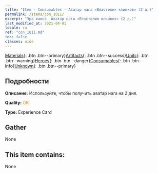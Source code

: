```yaml
---
title: "Item - Consumables - Аватар нага «Властелин клинков» (2 д.)"
permalink: /Items/con_1011/
excerpt: "Эра хаоса  Аватар нага «Властелин клинков» (2 д.)"
last_modified_at: 2021-04-01
locale: ru
ref: "con_1011.md"
toc: false
classes: wide
---
```

 [Materials](/ru/Items/){: .btn .btn--primary}[Artifacts](/ru/Items/Artifacts/){: .btn .btn--success}[Units](/ru/Items/Units/){: .btn .btn--warning}[Heroes](/ru/Items/Heroes/){: .btn .btn--danger}[Consumables](/ru/Items/Consumables/){: .btn .btn--info}[Unknown](/ru/Items/Unknown/){: .btn .btn--primary}

## Подробности
 **Описание:** Используйте, чтобы получить аватар нага на 2 дня.

 **Quality:** <span style="color: #FF8C00">OK</span>

 **Type:** Experience Card

## Gather

  None

## This item contains:

  None

